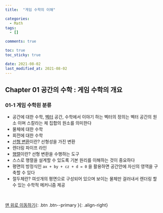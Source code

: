 ```yaml
---
title:  "게임 수학의 이해" 

categories:
  - Math
tags:
  - []

comments: true

toc: true
toc_sticky: true

date: 2021-08-02
last_modified_at: 2021-08-02
---
```


## Chapter 01 공간의 수학 : 게임 수학의 개요

### 01-1 게임 수학읜 분류
- 공간에 대한 수학, <u>벡터</u> 공간, 수학에서 이야기 하는 벡터의 정의는 벡터 공간의 원소 이며 스칼라는 체 집합의 원소를 의미한다
- 물체에 대한 수학
- 회전에 대한 수학
- <u>선형 변환</u>이란? 선형성을 가진 변환
- 렌더링 파이프 라인
- <u>행렬</u>이란? 선형 변환을 수행하는 도구
- 스스로 행렬을 설계할 수 있도록 기본 원리를 이해하는 것이 중요하다
- 평면의 방정식인 `ax + by + cz + d = 0` 을 활용하면 공간안에 자신의 영역을 구축할 수 있다
- 절두체란? 여섯개의 평면으로 구성되어 있으며 보이는 물체만 걸러내서 렌더링 할 수 있는 수학적 메커니즘 제공

<br>

[맨 위로 이동하기](#){: .btn .btn--primary }{: .align-right}